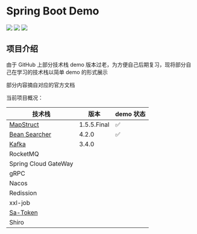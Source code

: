 # Spring Boot Demo

<img src="https://img.shields.io/badge/JDK-17.0.7-orange"> <img src="https://img.shields.io/badge/Spring%20Boot-3.1.0-brightgreen"> <img src="https://img.shields.io/badge/author-OrionLi-blue">

## 项目介绍

由于 GitHub 上部分技术栈 demo 版本过老，为方便自己后期复习，现将部分自己在学习的技术栈以简单 demo 的形式展示

部分内容摘自对应的官方文档

当前项目概况：

| 技术栈                                                                      | 版本          | demo 状态 |
|--------------------------------------------------------------------------|-------------|---------|
| [MapStruct](https://mapstruct.org/documentation/stable/reference/html/)  | 1.5.5.Final | ✅       |
| [Bean Searcher](https://bs.zhxu.cn/guide/latest/introduction.html)       | 4.2.0       | ✅       |
| [Kafka](https://docs.spring.io/spring-kafka/docs/2.8.11/reference/html/) | 3.4.0       |         |
| RocketMQ                                                                 |             |         |
| Spring Cloud GateWay                                                     |             |         |
| gRPC                                                                     |             |         |
| Nacos                                                                    |             |         |
| Redission                                                                |             |         |
| xxl-job                                                                  |             |         |
| [Sa-Token](https://sa-token.cc/doc.html#/)                               |             |         |
| Shiro                                                                    |             |         |
